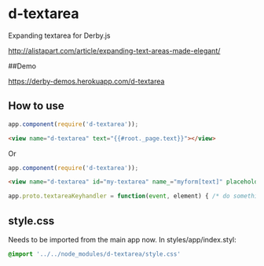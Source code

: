 d-textarea
==========

Expanding textarea for Derby.js

http://alistapart.com/article/expanding-text-areas-made-elegant/

##Demo

https://derby-demos.herokuapp.com/d-textarea

## How to use

```javascript
app.component(require('d-textarea'));
```

```html
<view name="d-textarea" text="{{#root._page.text}}"></view>
```

Or 

```javascript
app.component(require('d-textarea'));
```

```html
<view name="d-textarea" id="my-textarea" name_="myform[text]" placeholder="Enter text..." class="my-class" on-keydown="textareaKeyhandler()" text="{{#root._page.text}}"></view>
```

```javascript
app.proto.textareaKeyhandler = function(event, element) { /* do something */}
```


## style.css

Needs to be imported from the main app now. In styles/app/index.styl:

```css
@import '../../node_modules/d-textarea/style.css'
```
